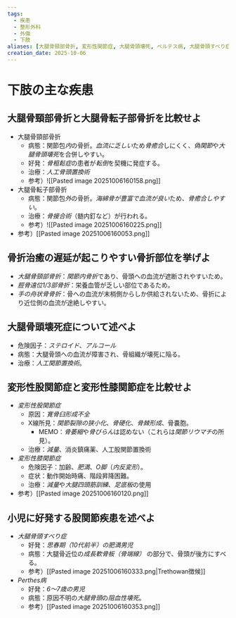 ```yaml
---
tags:
  - 疾患
  - 整形外科
  - 外傷
  - 下肢
aliases: [大腿骨頸部骨折, 変形性関節症, 大腿骨頭壊死, ペルテス病, 大腿骨頭すべり症]
creation_date: 2025-10-06
---
```

# 下肢の主な疾患
## 大腿骨頸部骨折と大腿骨転子部骨折を比較せよ
- 大腿骨頸部骨折
	- 病態：関節包*内*の骨折。*血流に乏しい*ため*骨癒合*しにくく、*偽関節*や*大腿骨頭壊死*を合併しやすい。
	- 好発：*骨粗鬆症*の患者が*転倒*を契機に発症する。
	- 治療：*人工骨頭置換術*
	- 参考）![[Pasted image 20251006160158.png]]
- 大腿骨転子部骨折
	- 病態：関節包*外*の骨折。*海綿骨が豊富で血流が良い*ため、*骨癒合しやすい*。
	- 治療：*骨接合術*（髄内釘など）が行われる。
	- 参考）![[Pasted image 20251006160225.png]]
- 参考）[[Pasted image 20251006160053.png]]

## 骨折治癒の遅延が起こりやすい骨折部位を挙げよ
- *大腿骨頸部骨折*：*関節内骨折*であり、骨頭への血流が遮断されやすいため。
- *脛骨遠位1/3部骨折*：栄養血管が乏しい部位であるため。
- *手の舟状骨骨折*：骨への血流が末梢側からしか供給されないため、骨折により近位側の血流が途絶しやすい。

## 大腿骨頭壊死症について述べよ
- 危険因子：*ステロイド*、*アルコール*
- 病態：大腿骨頭への血流が障害され、骨組織が壊死に陥る。
- 治療：*人工関節置換術*。

## 変形性股関節症と変形性膝関節症を比較せよ
- *変形性股関節症*
	- 原因：*寛骨臼形成不全*
	- X線所見：*関節裂隙の狭小化*、*骨硬化*、*骨棘形成*、骨嚢胞。
		- MEMO：*骨萎縮*や*骨びらん*は認めない（これらは*関節リウマチ*の所見）。
	- 治療：*減量*、消炎鎮痛薬、人工股関節置換術
- *変形性膝関節症*
	- 危険因子：加齢、*肥満*、*O脚*（*内反変形*）。
	- 症状：動作開始時痛、階段昇降困難。
	- 治療：*減量*や*大腿四頭筋訓練*、*足底板*の使用
- 参考）[[Pasted image 20251006160120.png]]

## 小児に好発する股関節疾患を述べよ
- *大腿骨頭すべり症*
	- 好発：*思春期（10代前半）の肥満男児*
	- 病態：大腿骨近位の*成長軟骨板（骨端線）* の部分で、骨頭が後方にすべる。
	- 参考）[[Pasted image 20251006160333.png|Trethowan徴候]]
- *Perthes病*
	- 好発：*6～7歳の男児*
	- 病態：原因不明の*大腿骨頭*の*阻血性壊死*。
	- 参考）[[Pasted image 20251006160353.png]]